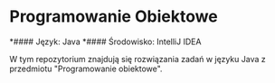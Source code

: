 # Programowanie Obiektowe
*#### Język: Java
*#### Środowisko: IntelliJ IDEA

W tym repozytorium znajdują się rozwiązania zadań w języku Java z przedmiotu "Programowanie obiektowe". 

